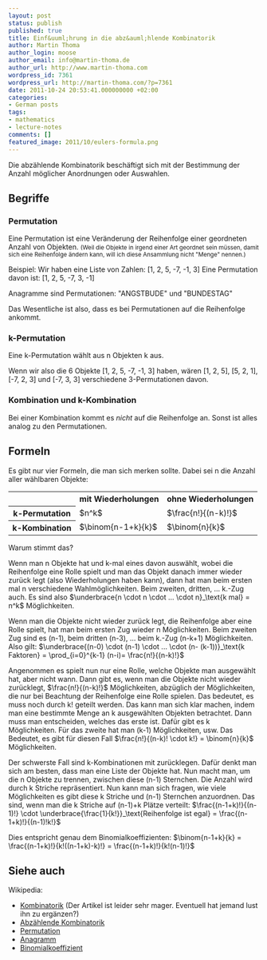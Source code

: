 ```yaml
---
layout: post
status: publish
published: true
title: Einf&uuml;hrung in die abz&auml;hlende Kombinatorik
author: Martin Thoma
author_login: moose
author_email: info@martin-thoma.de
author_url: http://www.martin-thoma.com
wordpress_id: 7361
wordpress_url: http://martin-thoma.com/?p=7361
date: 2011-10-24 20:53:41.000000000 +02:00
categories:
- German posts
tags:
- mathematics
- lecture-notes
comments: []
featured_image: 2011/10/eulers-formula.png
---
```

Die abz&auml;hlende Kombinatorik besch&auml;ftigt sich mit der Bestimmung der Anzahl m&ouml;glicher Anordnungen oder Auswahlen.

<h2>Begriffe</h2>
<h3>Permutation</h3>
Eine Permutation ist eine Ver&auml;nderung der Reihenfolge einer geordneten Anzahl von Objekten. <small>(Weil die Objekte in irgend einer Art geordnet sein m&uuml;ssen, damit sich eine Reihenfolge &auml;ndern kann, will ich diese Ansammlung nicht "Menge" nennen.)</small>

Beispiel:
Wir haben eine Liste von Zahlen: [1, 2, 5, -7, -1, 3]
Eine Permutation davon ist: [1, 2, 5, -7, 3, -1]

Anagramme sind Permutationen: "ANGSTBUDE" und "BUNDESTAG"

Das Wesentliche ist also, dass es bei Permutationen auf die Reihenfolge ankommt.

<h3>k-Permutation</h3>
Eine k-Permutation w&auml;hlt aus n Objekten k aus. 

Wenn wir also die 6 Objekte [1, 2, 5, -7, -1, 3] haben, w&auml;ren [1, 2, 5], [5, 2, 1], [-7, 2, 3] und [-7, 3, 3] verschiedene 3-Permutationen davon.

<h3>Kombination und k-Kombination</h3>
Bei einer Kombination kommt es <em>nicht</em> auf die Reihenfolge an. Sonst ist alles analog zu den Permutationen.

<h2>Formeln</h2>
Es gibt nur vier Formeln, die man sich merken sollte. Dabei sei n die Anzahl aller w&auml;hlbaren Objekte:

<table>
<tr><th>&nbsp;</th><th>mit Wiederholungen</th><th>ohne Wiederholungen</th></tr>
<tr><th>k-Permutation</th><td>$n^k$</td><td>$\frac{n!}{(n-k)!}$</td></tr>
<tr><th>k-Kombination</th><td>$\binom{n-1+k}{k}$</td><td>$\binom{n}{k}$</td></tr>
</table>

Warum stimmt das?

Wenn man n Objekte hat und k-mal eines davon ausw&auml;hlt, wobei die Reihenfolge eine Rolle spielt und man das Objekt danach immer wieder zur&uuml;ck legt (also Wiederholungen haben kann), dann hat man beim ersten mal n verschiedene Wahlm&ouml;glichkeiten. Beim zweiten, dritten, ... k.-Zug auch. Es sind also $\underbrace{n \cdot n \cdot ... \cdot n}_\text{k mal} = n^k$ M&ouml;glichkeiten.

Wenn man die Objekte nicht wieder zur&uuml;ck legt, die Reihenfolge aber eine Rolle spielt, hat man beim ersten Zug wieder n M&ouml;glichkeiten. Beim zweiten Zug sind es (n-1), beim dritten (n-3), ... beim k.-Zug (n-k+1) M&ouml;glichkeiten. Also gilt:
$\underbrace{(n-0) \cdot (n-1) \cdot ... \cdot (n- (k-1))}_\text{k Faktoren} = \prod_{i=0}^{k-1} (n-i)=  \frac{n!}{(n-k)!}$

Angenommen es spielt nun nur eine Rolle, welche Objekte man ausgew&auml;hlt hat, aber nicht wann. Dann gibt es, wenn man die Objekte nicht wieder zur&uuml;cklegt, $\frac{n!}{(n-k)!}$ M&ouml;glichkeiten, abz&uuml;glich der M&ouml;glichkeiten, die nur bei Beachtung der Reihenfolge eine Rolle spielen. Das bedeutet, es muss noch durch k! geteilt werden. Das kann man sich klar machen, indem man eine bestimmte Menge an k ausgew&auml;hlten Objekten betrachtet. Dann muss man entscheiden, welches das erste ist. Daf&uuml;r gibt es k M&ouml;glichkeiten. F&uuml;r das zweite hat man (k-1) M&ouml;glichkeiten, usw. Das Bedeutet, es gibt f&uuml;r diesen Fall $\frac{n!}{(n-k)! \cdot k!} = \binom{n}{k}$ M&ouml;glichkeiten.

Der schwerste Fall sind k-Kombinationen mit zur&uuml;cklegen. Daf&uuml;r denkt man sich am besten, dass man eine Liste der Objekte hat. Nun macht man, um die n Objekte zu trennen, zwischen diese (n-1) Sternchen. Die Anzahl wird durch k Striche repr&auml;sentiert.
Nun kann man sich fragen, wie viele M&ouml;glichkeiten es gibt diese k Striche und (n-1) Sternchen anzuordnen.  Das sind, wenn man die k Striche auf (n-1)+k Pl&auml;tze verteilt:
$\frac{(n-1+k)!}{(n-1)!} \cdot \underbrace{\frac{1}{k!}}_\text{Reihenfolge ist egal} = \frac{(n-1+k)!}{(n-1)!k!}$

Dies entspricht genau dem Binomialkoeffizienten:
$\binom{n-1+k}{k} = \frac{(n-1+k)!}{k!((n-1+k)-k)!} = \frac{(n-1+k)!}{k!(n-1)!}$

<h2>Siehe auch</h2>
Wikipedia:
<ul>
  <li><a href="http://de.wikipedia.org/wiki/Kombinatorik">Kombinatorik</a> (Der Artikel ist leider sehr mager. Eventuell hat jemand lust ihn zu erg&auml;nzen?)</li>
  <li><a href="http://de.wikipedia.org/wiki/Abz%C3%A4hlende_Kombinatorik">Abz&auml;hlende Kombinatorik</a></li>
  <li><a href="http://de.wikipedia.org/wiki/Permutation">Permutation</a></li>
  <li><a href="http://de.wikipedia.org/wiki/Anagramm">Anagramm</a></li>
  <li><a href="http://de.wikipedia.org/wiki/Binomialkoeffizient">Binomialkoeffizient</a></li>
</ul>
